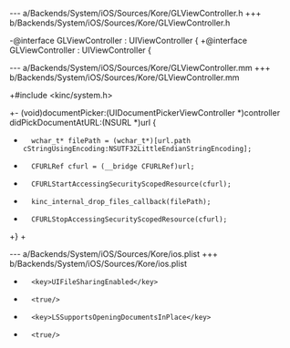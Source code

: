 
--- a/Backends/System/iOS/Sources/Kore/GLViewController.h
+++ b/Backends/System/iOS/Sources/Kore/GLViewController.h

-@interface GLViewController : UIViewController {
+@interface GLViewController : UIViewController <UIDocumentPickerDelegate> {


--- a/Backends/System/iOS/Sources/Kore/GLViewController.mm
+++ b/Backends/System/iOS/Sources/Kore/GLViewController.mm

+#include <kinc/system.h>

+- (void)documentPicker:(UIDocumentPickerViewController *)controller didPickDocumentAtURL:(NSURL *)url {
+       wchar_t* filePath = (wchar_t*)[url.path cStringUsingEncoding:NSUTF32LittleEndianStringEncoding];
+       CFURLRef cfurl = (__bridge CFURLRef)url;
+       CFURLStartAccessingSecurityScopedResource(cfurl);
+       kinc_internal_drop_files_callback(filePath);
+       CFURLStopAccessingSecurityScopedResource(cfurl);
+}
+


--- a/Backends/System/iOS/Sources/Kore/ios.plist
+++ b/Backends/System/iOS/Sources/Kore/ios.plist

+       <key>UIFileSharingEnabled</key>
+       <true/>
+       <key>LSSupportsOpeningDocumentsInPlace</key>
+       <true/>
